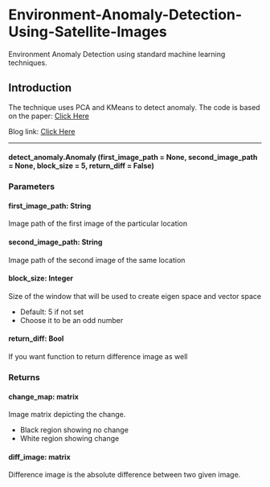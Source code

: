 # Environment-Anomaly-Detection-Using-Satellite-Images
Environment Anomaly Detection using standard machine learning techniques.

## Introduction

The technique uses PCA and KMeans to detect anomaly. The code is based on the paper: [Click Here](https://ieeexplore.ieee.org/document/5196726)

Blog link: [Click Here](https://medium.com/omdena/environmental-anomaly-detection-as-a-result-of-climate-change-using-satellite-images-34109977c09d)

***

#### detect_anomaly.Anomaly (first_image_path = None, second_image_path = None, block_size = 5, return_diff = False)

### Parameters

#### first_image_path: String
  Image path of the first image of the particular location
#### second_image_path: String
  Image path of the second image of the same location
#### block_size: Integer
  Size of the window that will be used to create eigen space and vector space 
  * Default: 5 if not set
  * Choose it to be an odd number
#### return_diff: Bool
  If you want function to return difference image as well
  
  
### Returns

#### change_map: matrix
  Image matrix depicting the change.
  * Black region showing no change
  * White region showing change
 
#### diff_image: matrix
  Difference image is the absolute difference between two given image.

